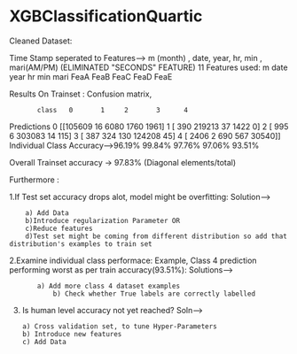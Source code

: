 # XGBClassificationQuartic


Cleaned Dataset: 

Time Stamp seperated to Features--> m (month) , date, year, hr, min , mari(AM/PM)
(ELIMINATED "SECONDS" FEATURE)
11 Features used:
m	date	year	hr	min	mari	FeaA	FeaB	FeaC	FeaD	FeaE


Results On Trainset :
Confusion matrix,

           class   0       1     2       3      4

Predictions
	           0	[[105609     16   6080   1760   1961]
 	           1	[   390 219213     37   1422      0]
 	           2	[   995      6 303083     14    115]
 	           3	[   387    324    130 124208     45]
 	           4	[  2406      2    690    567  30540]]
Individual 
Class Accuracy-->96.19%  99.84%  97.76% 97.06% 93.51%		    				


Overall Trainset accuracy -> 97.83%  (Diagonal elements/total)


Furthermore :

1.If Test set accuracy drops alot, model might be overfitting:
Solution--> 
            
	    a) Add Data
	    b)Introduce regularization Parameter OR 
	    c)Reduce features
	    d)Test set might be coming from different distribution so add that distribution's examples to train set
	    
2.Examine individual class performace:
  Example, Class 4 prediction performing worst as per train accuracy(93.51%):
  Solutions-->  
  	       
	       a) Add more class 4 dataset examples
               b) Check whether True labels are correctly labelled

3. Is human level accuracy not yet reached?
   Soln--> 
   
   	   a) Cross validation set, to tune Hyper-Parameters
 	   b) Introduce new features
	   c) Add Data	
